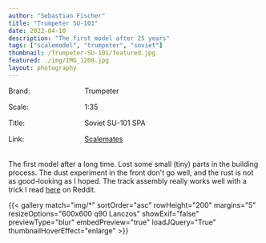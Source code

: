```yaml
---
author: "Sebastian Fischer"
title: "Trumpeter SU-101"
date: 2022-04-10
description: "The first model after 25 years"
tags: ["scalemodel", "trumpeter", "soviet"]
thumbnail: /Trumpeter-SU-101/featured.jpg
featured: ./img/IMG_1208.jpg
layout: photography
---
```


<style>
.container {  
    display: grid;
  grid-template-columns: 150px 1fr;
  grid-auto-rows: 30px;
  gap: 2px 2px;
  grid-auto-flow: row dense;
  grid-template-areas: 
    "d1 v1"
    "d2 v2"
    "d3 v3"
    "d4 v4";
    margin-bottom:20px;
}

.d1 { 
    grid-area: d1;     
}
.d2 { 
    grid-area: d2;     
}
.d3 { 
    grid-area: d3;     
}
.d4 { 
    grid-area: d4;     
}
.d1:after, .d2:after, .d3:after, .d4:after {
    content:  ":";
}
.v1 { grid-area: v1; }
.v2 { grid-area: v2; }
.v3 { grid-area: v3; }
.v4 { grid-area: v4; }
</style>

<div class="container">
  <div class="d1">Brand</div>
  <div class="v1">Trumpeter</div>
  <div class="d2">Scale</div>
  <div class="v2">1:35</div>
  <div class="d3">Title</div>
  <div class="v3">Soviet SU-101 SPA</div>
    <div class="d4">Link</div>
  <div class="v4"><a href="https://www.scalemates.com/kits/trumpeter-09505-su-101--999708" target="_blank">Scalemates</a></div>
</div>

The first model after a long time. Lost some small (tiny) parts in the building process. The dust experiment in the front don't go well, and the rust is not as good-looking as I hoped. The track assembly really works well with a trick I read [here](https://www.reddit.com/r/modelmakers/comments/t517nd/how_to_build_such_tracks/hz22lef/?context=3) on Reddit.

{{< gallery match="img/*" sortOrder="asc" rowHeight="200" margins="5" resizeOptions="600x600 q90 Lanczos" showExif="false" previewType="blur" embedPreview="true" loadJQuery="True" thumbnailHoverEffect="enlarge" >}}
